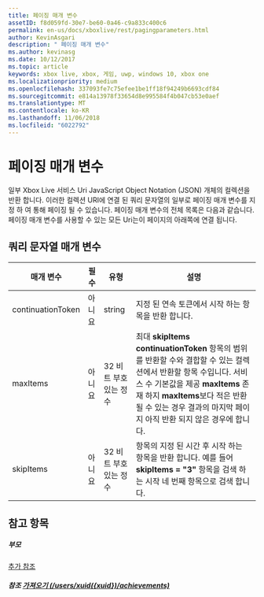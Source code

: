 ```yaml
---
title: 페이징 매개 변수
assetID: f8d059fd-30e7-be60-0a46-c9a833c400c6
permalink: en-us/docs/xboxlive/rest/pagingparameters.html
author: KevinAsgari
description: " 페이징 매개 변수"
ms.author: kevinasg
ms.date: 10/12/2017
ms.topic: article
keywords: xbox live, xbox, 게임, uwp, windows 10, xbox one
ms.localizationpriority: medium
ms.openlocfilehash: 337093fe7c75efee1be1ff18f94249b6693cdf84
ms.sourcegitcommit: e814a13978f33654d8e995584f4b047cb53e0aef
ms.translationtype: MT
ms.contentlocale: ko-KR
ms.lasthandoff: 11/06/2018
ms.locfileid: "6022792"
---
```

# <a name="paging-parameters"></a>페이징 매개 변수
 
일부 Xbox Live 서비스 Uri JavaScript Object Notation (JSON) 개체의 컬렉션을 반환 합니다. 이러한 컬렉션 URI에 연결 된 쿼리 문자열의 일부로 페이징 매개 변수를 지정 하 여 통해 페이징 될 수 있습니다. 페이징 매개 변수의 전체 목록은 다음과 같습니다. 페이징 매개 변수를 사용할 수 있는 모든 Uri는이 페이지의 아래쪽에 연결 됩니다.
 
<a id="ID4E2"></a>

 
## <a name="query-string-parameters"></a>쿼리 문자열 매개 변수 
 
| 매개 변수| 필수| 유형| 설명| 
| --- | --- | --- | --- | 
| continuationToken| 아니요| string| 지정 된 연속 토큰에서 시작 하는 항목을 반환 합니다. | 
| maxItems| 아니요| 32 비트 부호 있는 정수| 최대 <b>skipItems</b> <b>continuationToken</b> 항목의 범위를 반환할 수와 결합할 수 있는 컬렉션에서 반환할 항목 수입니다. 서비스 수 기본값을 제공 <b>maxItems</b> 존재 하지 <b>maxItems</b>보다 적은 반환 될 수 있는 경우 결과의 마지막 페이지 아직 반환 되지 않은 경우에 합니다. | 
| skipItems| 아니요| 32 비트 부호 있는 정수| 항목의 지정 된 시간 후 시작 하는 항목을 반환 합니다. 예를 들어 <b>skipItems = "3"</b> 항목을 검색 하는 시작 네 번째 항목으로 검색 합니다. | 
  
<a id="ID4EDD"></a>

 
## <a name="see-also"></a>참고 항목
 
<a id="ID4EFD"></a>

 
##### <a name="parent"></a>부모  

[추가 참조](atoc-xboxlivews-reference-additional.md)

  
<a id="ID4ERD"></a>

 
##### <a name="reference--get-usersxuidxuidachievementsuriachievementsuri-achievementsusersxuidachievementsgetv2md"></a>참조 [가져오기 (/users/xuid({xuid})/achievements)](../uri/achievements/uri-achievementsusersxuidachievementsgetv2.md)

   
